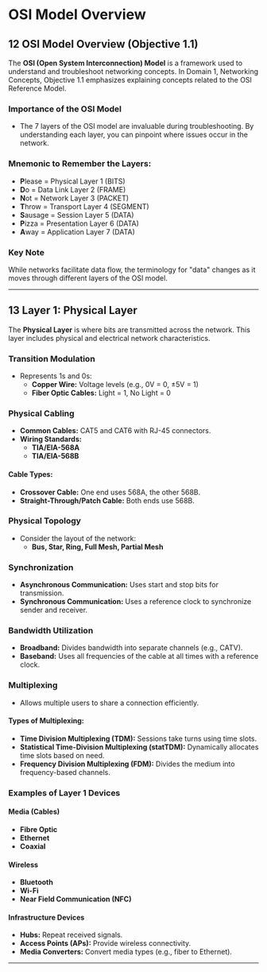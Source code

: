 # OSI Model Overview

## 12 OSI Model Overview (Objective 1.1)

The **OSI (Open System Interconnection) Model** is a framework used to understand and troubleshoot networking concepts. In Domain 1, Networking Concepts, Objective 1.1 emphasizes explaining concepts related to the OSI Reference Model.

### Importance of the OSI Model
- The 7 layers of the OSI model are invaluable during troubleshooting. By understanding each layer, you can pinpoint where issues occur in the network.

### Mnemonic to Remember the Layers:
- **P**lease = Physical Layer 1 (BITS)
- **D**o = Data Link Layer 2 (FRAME)
- **N**ot = Network Layer 3 (PACKET)
- **T**hrow = Transport Layer 4 (SEGMENT)
- **S**ausage = Session Layer 5 (DATA)
- **P**izza = Presentation Layer 6 (DATA)
- **A**way = Application Layer 7 (DATA)

### Key Note
While networks facilitate data flow, the terminology for "data" changes as it moves through different layers of the OSI model.

---

## 13 Layer 1: Physical Layer

The **Physical Layer** is where bits are transmitted across the network. This layer includes physical and electrical network characteristics.

### Transition Modulation
- Represents 1s and 0s:
  - **Copper Wire:** Voltage levels (e.g., 0V = 0, ±5V = 1)
  - **Fiber Optic Cables:** Light = 1, No Light = 0

### Physical Cabling
- **Common Cables:** CAT5 and CAT6 with RJ-45 connectors.
- **Wiring Standards:**
  - **TIA/EIA-568A**
  - **TIA/EIA-568B**

#### Cable Types:
- **Crossover Cable:** One end uses 568A, the other 568B.
- **Straight-Through/Patch Cable:** Both ends use 568B.

### Physical Topology
- Consider the layout of the network:
  - **Bus, Star, Ring, Full Mesh, Partial Mesh**

### Synchronization
- **Asynchronous Communication:** Uses start and stop bits for transmission.
- **Synchronous Communication:** Uses a reference clock to synchronize sender and receiver.

### Bandwidth Utilization
- **Broadband:** Divides bandwidth into separate channels (e.g., CATV).
- **Baseband:** Uses all frequencies of the cable at all times with a reference clock.

### Multiplexing
- Allows multiple users to share a connection efficiently.

#### Types of Multiplexing:
- **Time Division Multiplexing (TDM):** Sessions take turns using time slots.
- **Statistical Time-Division Multiplexing (statTDM):** Dynamically allocates time slots based on need.
- **Frequency Division Multiplexing (FDM):** Divides the medium into frequency-based channels.

### Examples of Layer 1 Devices
#### Media (Cables)
- **Fibre Optic**
- **Ethernet**
- **Coaxial**

#### Wireless
- **Bluetooth**
- **Wi-Fi**
- **Near Field Communication (NFC)**

#### Infrastructure Devices
- **Hubs:** Repeat received signals.
- **Access Points (APs):** Provide wireless connectivity.
- **Media Converters:** Convert media types (e.g., fiber to Ethernet).

---

